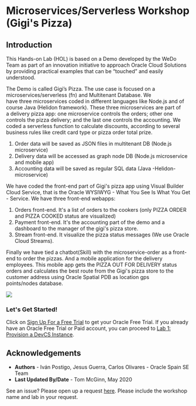 # Microservices/Serverless Workshop (Gigi's Pizza)
## **Introduction**

This Hands-on Lab (HOL) is based on a Demo developed by the WeDo Team as part of an innovation initiative to approach Oracle Cloud Solutions by providing practical examples that can be “touched” and easily understood.

The Demo is called Gigi’s Pizza. The use case is focused on a microservices/serverless (fn) and Multitenant Database. We
have three microservices coded in different languages like Node.js and of course Java (Helidon framework). These three microservices are part of a delivery pizza app: one microservice controls the orders; other one controls the pizza delivery; and the last one controls the accounting. We coded a serverless function to calculate discounts, according to several business rules like credit card type or pizza order total prize.

1.  Order data will be saved as JSON files in multitenant DB (Node.js microservice)
2.  Delivery data will be accessed as graph node DB (Node.js microservice and mobile app)
3.  Accounting data will be saved as regular SQL data (Java -Helidon- microservice)

We have coded the front-end part of Gigi's pizza app using Visual Builder Cloud Service, that is the Oracle WYSIWYG - What You See Is What You Get - Service. We have three front-end webapps:

1.  Orders front-end. It's a list of orders to the cookers (only PIZZA ORDER and PIZZA COOKED status are visualized)
2.  Payment front-end. It's the accounting part of the demo and a dashboard to the manager of the gigi's pizza store.
3.  Stream front-end. It visualize the pizza status messages (We use Oracle Cloud Streams).

Finally we have tied a chatbot(Skill) with the microservice-order as a front-end to order the pizzas. And a mobile application for the delivery employees. This mobile app gets the PIZZA OUT FOR DELIVERY status orders and calculates the best route from the Gigi's pizza store to the customer address using Oracle Spatial PDB as location gps points/nodes database.

![](./images/gigis-architect01.png " ")

### Let's Get Started!

Click on [Sign Up For a Free Trial](?lab=sign-up-for-free-trial) to get your Oracle Free Trial. If you already have an Oracle Free Trial or Paid account, you can proceed to [Lab 1: Provision a DevCS Instance](?lab=lab-1-provision-devcs-instance).

## Acknowledgements
* **Authors** -  Iván Postigo, Jesus Guerra, Carlos Olivares - Oracle Spain SE Team
* **Last Updated By/Date** - Tom McGinn, May 2020

See an issue?  Please open up a request [here](https://github.com/oracle/learning-library/issues). Please include the workshop name and lab in your request.
